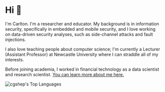 # Hi 👋

I'm Carlton. I'm a researcher and educator. My background is in information security, specifically in embedded and mobile security, and I love working on data-driven security analyses, such as side-channel attacks and fault injections.

I also love teaching people about computer science; I'm currently a Lecturer (Assistant Professor) at Newcastle University where I can straddle all of my interests.

Before joining academia, I worked in financial technology as a data scientist and research scientist. [You can learn more about me here.](https://cs.gl)

![cgshep's Top Languages](https://github-readme-stats.vercel.app/api/top-langs/?username=cgshep&theme=vue-dark&show_icons=true&hide_border=true&layout=compact)